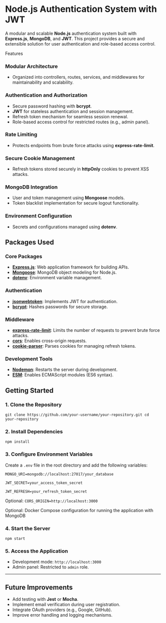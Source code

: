 # **Node.js Authentication System with JWT**

A modular and scalable **Node.js** authentication system built with **Express.js**, **MongoDB**, and **JWT**. This project provides a secure and extensible solution for user authentication and role-based access control.

Features

### **Modular Architecture**

-   Organized into controllers, routes, services, and middlewares for maintainability and scalability.

### **Authentication and Authorization**

-   Secure password hashing with **bcrypt**.
-   **JWT** for stateless authentication and session management.
-   Refresh token mechanism for seamless session renewal.
-   Role-based access control for restricted routes (e.g., admin panel).

### **Rate Limiting**

-   Protects endpoints from brute force attacks using **express-rate-limit**.

### **Secure Cookie Management**

-   Refresh tokens stored securely in **httpOnly** cookies to prevent XSS attacks.

### **MongoDB Integration**

-   User and token management using **Mongoose** models.
-   Token blacklist implementation for secure logout functionality.

### **Environment Configuration**

-   Secrets and configurations managed using **dotenv**.


## **Packages Used**

### **Core Packages**

-   **[Express.js](https://expressjs.com/)**: Web application framework for building APIs.
-   **[Mongoose](https://mongoosejs.com/)**: MongoDB object modeling for Node.js.
-   **[dotenv](https://www.npmjs.com/package/dotenv)**: Environment variable management.

### **Authentication**

-   **[jsonwebtoken](https://www.npmjs.com/package/jsonwebtoken)**: Implements JWT for authentication.
-   **[bcrypt](https://www.npmjs.com/package/bcrypt)**: Hashes passwords for secure storage.

### **Middleware**

-   **[express-rate-limit](https://www.npmjs.com/package/express-rate-limit)**: Limits the number of requests to prevent brute force attacks.
-   **[cors](https://www.npmjs.com/package/cors)**: Enables cross-origin requests.
-   **[cookie-parser](https://www.npmjs.com/package/cookie-parser)**: Parses cookies for managing refresh tokens.

### **Development Tools**

-   **[Nodemon](https://www.npmjs.com/package/nodemon)**: Restarts the server during development.
-   **[ESM](https://www.npmjs.com/package/esm)**: Enables ECMAScript modules (ES6 syntax).
## **Getting Started**

### **1. Clone the Repository**

`git clone https://github.com/your-username/your-repository.git
cd your-repository` 

### **2. Install Dependencies**

`npm install` 

### **3. Configure Environment Variables**

Create a `.env` file in the root directory and add the following variables:

`MONGO_URI=mongodb://localhost:27017/your_database`

`JWT_SECRET=your_access_token_secret`

`JWT_REFRESH=your_refresh_token_secret`

Optional: `CORS_ORIGIN=http://localhost:3000`

Optional: Docker Compose configuration for running the application with MongoDB
### **4. Start the Server**

`npm start` 

### **5. Access the Application**

-   Development mode: `http://localhost:3000`
-   Admin panel: Restricted to `admin` role.

----------

## **Future Improvements**

-   Add testing with **Jest** or **Mocha**.
-   Implement email verification during user registration.
-   Integrate OAuth providers (e.g., Google, GitHub).
-   Improve error handling and logging mechanisms.
